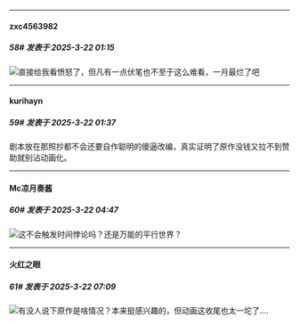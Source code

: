 ﻿
*****

####  zxc4563982  
##### 58#       发表于 2025-3-22 01:15

<img src="https://static.saraba1st.com/image/smiley/face2017/099.png" referrerpolicy="no-referrer">直接给我看愤怒了，但凡有一点伏笔也不至于这么难看，一月最烂了吧


*****

####  kurihayn  
##### 59#       发表于 2025-3-22 01:37

剧本放在那照抄都不会还要自作聪明的傻逼改编，真实证明了原作没钱又拉不到赞助就别沾动画化。


*****

####  Mc凉月奏酱  
##### 60#       发表于 2025-3-22 04:47

<img src="https://static.saraba1st.com/image/smiley/face2017/037.png" referrerpolicy="no-referrer">这不会触发时间悖论吗？还是万能的平行世界？


*****

####  火红之眼  
##### 61#       发表于 2025-3-22 07:09

<img src="https://static.saraba1st.com/image/smiley/face2017/004.gif" referrerpolicy="no-referrer">有没人说下原作是啥情况？本来挺感兴趣的，但动画这收尾也太一坨了....

